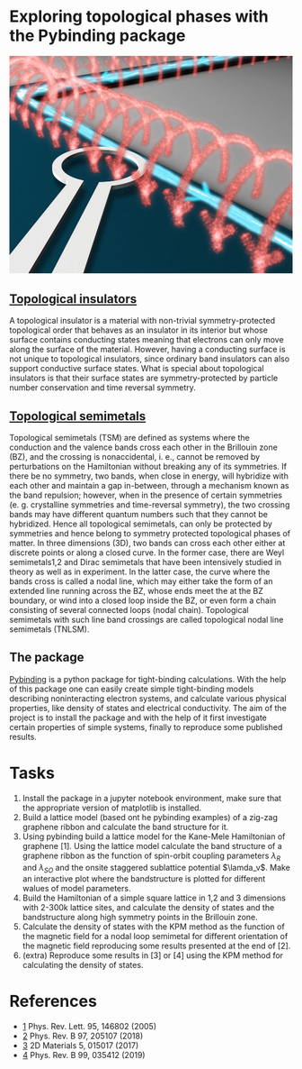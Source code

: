 # Exploring topological phases with the Pybinding package

![](4-scientistsma.jpg)
## [Topological insulators](https://en.wikipedia.org/wiki/Topological_insulator)
A topological insulator is a material with non-trivial symmetry-protected topological order that behaves as an insulator in its interior but whose surface contains conducting states meaning that electrons can only move along the surface of the material. However, having a conducting surface is not unique to topological insulators, since ordinary band insulators can also support conductive surface states. What is special about topological insulators is that their surface states are symmetry-protected by particle number conservation and time reversal symmetry.

## [Topological semimetals](https://arxiv.org/pdf/1609.05414.pdf)
Topological semimetals (TSM) are defined as systems where the conduction and the valence bands cross each
other in the Brillouin zone (BZ), and the crossing is nonaccidental, i. e., cannot be removed by perturbations on
the Hamiltonian without breaking any of its symmetries.
If there be no symmetry, two bands, when close in energy, will hybridize with each other and maintain a gap
in-between, through a mechanism known as the band repulsion; however, when in the presence of certain symmetries
(e. g. crystalline symmetries and time-reversal symmetry), the two crossing bands may have different quantum numbers
such that they cannot be hybridized. Hence all topological semimetals, can
only be protected by symmetries and hence belong to symmetry protected topological phases of matter.
In three dimensions (3D), two bands can cross each other either at discrete points or along a closed curve. 
In the former case, there are Weyl semimetals1,2 and Dirac semimetals that have been intensively studied
in theory as well as in experiment. In the latter case, the curve where the bands cross is called a nodal line,
which may either take the form of an extended line running across the BZ, whose ends meet the at the BZ boundary,
or wind into a closed loop inside the BZ, or even form a chain consisting of several connected loops (nodal chain).
Topological semimetals with such line band crossings are called topological nodal line semimetals (TNLSM).

## The package
[Pybinding](http://docs.pybinding.site/en/stable/) is a python package for tight-binding calculations. 
With the help of this package one can easily create simple tight-binding models describing noninteracting
electron systems, and calculate various physical properties, like density of states and electrical conductivity.
The aim of the project is to install the package and with the help of it first investigate certain properties
of simple systems, finally to reproduce some published results.




# Tasks

 1. Install the package in a jupyter notebook environment, make sure that the appropriate version of matplotlib is installed.
 2. Build a lattice model (based ont he pybinding examples) of a zig-zag graphene ribbon and calculate the band structure for it. 
 3. Using pybinding build a lattice model for the Kane-Mele Hamiltonian of graphene [1]. Using the lattice model calculate the band structure of a graphene ribbon as the function of spin-orbit coupling parameters $\lambda_R$ and $\lambda_{SO}$ and the onsite staggered sublattice potential $\lamda_v$. Make an interactive plot where the bandstructure is plotted for different walues of model parameters.
 4. Build the Hamiltonian of a simple square lattice in 1,2 and 3 dimensions with 2-300k lattice sites, and calculate the density of states and the bandstructure along high symmetry points in the Brillouin zone.
 5. Calculate the density of states with the KPM method as the function of the magnetic field for a nodal loop semimetal for different orientation of the magnetic field reproducing some results presented at the end of [2].
 6. (extra) Reproduce some results in [3] or [4] using the KPM method for calculating the density of states.

# References

- [1](https://arxiv.org/abs/cond-mat/0506581) Phys. Rev. Lett. 95, 146802 (2005)
- [2](https://arxiv.org/abs/1801.04721) Phys. Rev. B 97, 205107 (2018)
- [3](https://arxiv.org/abs/1711.01678) 2D Materials  5, 015017 (2017)
- [4](https://arxiv.org/abs/1812.07299) Phys. Rev. B 99, 035412 (2019)
